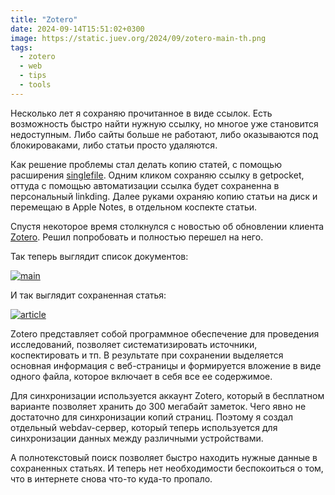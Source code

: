 ```yaml
---
title: "Zotero"
date: 2024-09-14T15:51:02+0300
image: https://static.juev.org/2024/09/zotero-main-th.png
tags: 
  - zotero
  - web
  - tips
  - tools
---
```


Несколько лет я сохраняю прочитанное в виде ссылок. Есть возможность быстро найти нужную ссылку, но многое уже становится
недоступным. Либо сайты больше не работают, либо оказываются под блокироваками, либо статьи просто удаляются.

Как решение проблемы стал делать копию статей, с помощью расширения [singlefile][1]. Одним кликом сохраняю ссылку в
getpocket, оттуда с помощью автоматизации ссылка будет сохраненна в персональный linkding. Далее руками охраняю копию
статьи на диск и перемещаю в Apple Notes, в отдельном коспекте статьи.

Спустя некоторое время столкнулся с новостью об обновлении клиента [Zotero](https://www.zotero.org/). Решил попробовать
и полностью перешел на него.

Так теперь выглядит список документов:

[![main][2]][3]

И так выглядит сохраненная статья:

[![article][4]][5]

Zotero представляет собой программное обеспечение для проведения исследований, позволяет систематизировать источники,
коспектировать и тп. В результате при сохранении выделяется основная информация с веб-страницы и формируется вложение
в виде одного файла, которое включает в себя все ее содержимое.

Для синхронизации используется аккаунт Zotero, который в бесплатном варианте позволяет хранить до 300 мегабайт заметок.
Чего явно не достаточно для синхронизации копий страниц. Поэтому я создал отдельный webdav-сервер, который теперь
используется для синхронизации данных между различными устройствами.

А полнотекстовый поиск позволяет быстро находить нужные данные в сохраненных статьях. И теперь нет необходимости
беспокоиться о том, что в интернете снова что-то куда-то пропало.

[1]: https://github.com/gildas-lormeau/SingleFile-MV3
[2]: https://static.juev.org/2024/09/zotero-main-th.png
[3]: https://static.juev.org/2024/09/zotero-main.png
[4]: https://static.juev.org/2024/09/zotero-article-th.png
[5]: https://static.juev.org/2024/09/zotero-article.png

